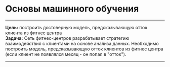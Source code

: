 # Основы машинного обучения
_______________________
**Цель:** построить достоверную модель, предсказывающую отток клиента из фитнес центра\
**Задача:**
Сеть фитнес-центров разрабатывает стратегию взаимодействия с клиентами на основе анализа данных. 
Необходимо построить модель, предсказывающую отток клиентов из фитнес центра (если клиент не появлялся месяц - он попал в "отток").
___________________________
